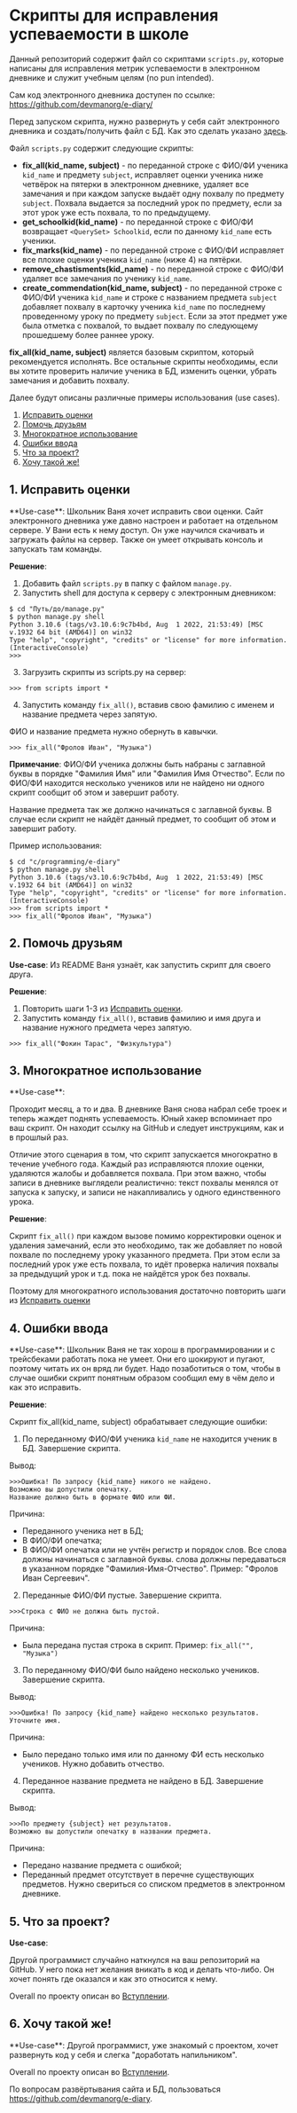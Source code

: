 <h1 id="introduction">Скрипты для исправления успеваемости в школе</h1>

Данный репозиторий содержит файл со скриптами `scripts.py`, которые написаны для исправления
метрик успеваемости в электронном дневнике и служит учебным целям (no pun intended). 

Сам код электронного дневника доступен по ссылке: https://github.com/devmanorg/e-diary/

Перед запуском скрипта, нужно развернуть у себя сайт электронного дневника и создать/получить файл с БД. 
Как это сделать указано [здесь](https://github.com/devmanorg/e-diary/tree/master#%D0%B7%D0%B0%D0%BF%D1%83%D1%81%D0%BA).

Файл `scripts.py` содержит следующие скрипты:
- **fix_all(kid_name, subject)** - по переданной строке с ФИО/ФИ ученика `kid_name` и предмету `subject`, исправляет оценки
ученика ниже четвёрок на пятерки в электронном дневнике, удаляет все замечания и при каждом запуске выдаёт одну похвалу по
предмету `subject`. Похвала выдается за последний урок по предмету, если за этот урок уже есть похвала, то по предыдущему.
- **get_schoolkid(kid_name)** - по переданной строке c ФИО/ФИ возвращает `<QuerySet> Schoolkid`,
если по данному `kid_name` есть ученики.
- **fix_marks(kid_name)** - по переданной строке с ФИО/ФИ исправляет все плохие оценки ученика `kid_name`
(ниже 4) на пятёрки.
- **remove_chastisments(kid_name)** - по переданной строке c ФИО/ФИ удаляет все замечания по ученику `kid_name`.
- **create_commendation(kid_name, subject)** - по переданной строке с ФИО/ФИ ученика `kid_name` и строке с названием предмета
`subject` добавляет похвалу в карточку ученика `kid_name` по последнему проведенному уроку по предмету 
`subject`. Если за этот предмет уже была отметка с похвалой, то выдает похвалу по следующему прошедшему более раннее уроку.

**fix_all(kid_name, subject)** является базовым скриптом, который рекомендуется исполнять. Все остальные скрипты необходимы,
если вы хотите проверить наличие ученика в БД, изменить оценки, убрать замечания и добавить похвалу.

Далее будут описаны различные примеры использования (use cases).

1. [Исправить оценки](#fix_marks)
2. [Помочь друзьям](#help_friends)
3. [Многократное использование](#multiple_use)
4. [Ошибки ввода](#input_errors)
5. [Что за проект?](#project_purpose)
6. [Хочу такой же!](#want_project)

<h2 id="fix_marks">1. Исправить оценки</h2>
**Use-case**: 
Школьник Ваня хочет исправить свои оценки.
Сайт электронного дневника уже давно настроен и работает на отдельном сервере. 
У Вани есть к нему доступ. Он уже научился скачивать и загружать файлы на сервер. 
Также он умеет открывать консоль и запускать там команды.

**Решение**:

1. Добавить файл `scripts.py` в папку с файлом `manage.py`.
2. Запустить shell для доступа к серверу с электронным дневником:
```shell
$ cd "Путь/до/manage.py"
$ python manage.py shell
Python 3.10.6 (tags/v3.10.6:9c7b4bd, Aug  1 2022, 21:53:49) [MSC v.1932 64 bit (AMD64)] on win32
Type "help", "copyright", "credits" or "license" for more information.                          
(InteractiveConsole)                                                                            
>>> 
```
3. Загрузить скрипты из scripts.py на сервер:
```shell
>>> from scripts import *
```

4. Запустить команду `fix_all()`, вставив свою фамилию с именем и название предмета через запятую. 

ФИО и название предмета нужно обернуть в кавычки.

```shell
>>> fix_all("Фролов Иван", "Музыка")
```

**Примечание**: ФИО/ФИ ученика должны быть набраны с заглавной буквы в порядке "Фамилия Имя" или "Фамилия Имя Отчество".
Если по ФИО/ФИ находится несколько учеников или не найдено ни одного скрипт сообщит об этом и завершит работу.

Название предмета так же должно начинаться с заглавной буквы. В случае если скрипт не найдёт данный предмет, то сообщит об этом
и завершит работу.

Пример использования:
```shell
$ cd "c/programming/e-diary"
$ python manage.py shell
Python 3.10.6 (tags/v3.10.6:9c7b4bd, Aug  1 2022, 21:53:49) [MSC v.1932 64 bit (AMD64)] on win32
Type "help", "copyright", "credits" or "license" for more information.                          
(InteractiveConsole)
>>> from scripts import *
>>> fix_all("Фролов Иван", "Музыка")
```

<h2 id="help_friends">2. Помочь друзьям</h2>

**Use-case**: Из README Ваня узнаёт, как запустить скрипт для своего друга.

**Решение**:
1. Повторить шаги 1-3 из [Исправить оценки](#fix_marks).
2. Запустить команду `fix_all()`, вставив фамилию и имя друга и название нужного предмета через запятую.

```shell
>>> fix_all("Фокин Тарас", "Физкультура")
```

<h2 id="multiple_use">3. Многократное использование</h2>
**Use-case**:

Проходит месяц, а то и два. В дневнике Ваня снова набрал себе троек и теперь жаждет поднять успеваемость. Юный хакер вспоминает про ваш скрипт. Он находит ссылку на GitHub и следует инструкциям, как и в прошлый раз.

Отличие этого сценария в том, что скрипт запускается многократно в течение учебного года. Каждый раз исправляются плохие оценки, удаляются жалобы и добавляется похвала. При этом важно, чтобы записи в дневнике выглядели реалистично: текст похвалы менялся от запуска к запуску, и записи не накапливались у одного единственного урока.

**Решение**:

Скрипт `fix_all()` при каждом вызове помимо корректировки оценок и удаления замечаний, если это необходимо, так же добавляет
по новой похвале по последнему уроку указанного предмета. 
При этом если за последний урок уже есть похвала, то идёт проверка наличия похвалы
за предыдущий урок и т.д. пока не найдётся урок без похвалы.

Поэтому для многократного использования достаточно повторить шаги из [Исправить оценки](#fix-marks)

<h2 id="input_errors">4. Ошибки ввода</h2>
**Use-case**:
Школьник Ваня не так хорош в программировании и с трейсбеками работать пока не умеет. Они его шокируют и пугают, поэтому читать их он вряд ли будет.
Надо позаботиться о том, чтобы в случае ошибки скрипт понятным образом сообщил ему в чём дело и как это исправить.

**Решение**:

Скрипт fix_all(kid_name, subject) обрабатывает следующие ошибки:
1. По переданному ФИО/ФИ ученика `kid_name` не находится ученик в БД. Завершение скрипта.

Вывод:
```shell
>>>Ошибка! По запросу {kid_name} никого не найдено.
Возможно вы допустили опечатку.
Название должно быть в формате ФИО или ФИ.
```

Причина:
- Переданного ученика нет в БД;
- В ФИО/ФИ опечатка;
- В ФИО/ФИ опечатка или не учтён регистр и порядок слов. Все слова должны начинаться с заглавной буквы.
слова должны передаваться в указанном порядке "Фамилия-Имя-Отчество". Пример: "Фролов Иван Сергеевич".

2. Переданные ФИО/ФИ пустые. Завершение скрипта.

```shell
>>>Строка с ФИО не должна быть пустой.
```

Причина:
- Была передана пустая строка в скрипт. Пример: `fix_all("", "Музыка")`

3. По переданному ФИО/ФИ было найдено несколько учеников. Завершение скрипта.

Вывод:
```shell
>>>Ошибка! По запросу {kid_name} найдено несколько результатов. Уточните имя.
```

Причина:
- Было передано только имя или по данному ФИ есть несколько учеников. Нужно добавить отчество.

4. Переданное название предмета не найдено в БД. Завершение скрипта.

Вывод:
```shell
>>>По предмету {subject} нет результатов.
Возможно вы допустили опечатку в названии предмета.
```

Причина:
- Передано название предмета с ошибкой;
- Переданный предмет отсутствует в перечне существующих предметов. Нужно свериться со списком предметов
в электронном дневнике.

<h2 id="project_purpose">5. Что за проект?</h2>

**Use-case**:

Другой программист случайно наткнулся на ваш репозиторий на GitHub. У него пока нет желания вникать в код и делать что-либо. Он хочет понять где оказался и как это относится к нему.

Overall по проекту описан во [Вступлении](#introduction).

<h2 id=want_project>6. Хочу такой же!</h2>
**Use-case**:
Другой программист, уже знакомый с проектом, хочет развернуть код у себя и слегка "доработать напильником".

Overall по проекту описан во [Вступлении](#introduction).

По вопросам развёртывания сайта и БД, пользоваться https://github.com/devmanorg/e-diary.